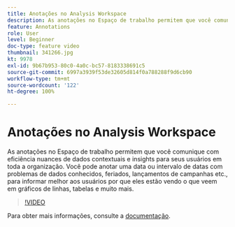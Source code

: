 ```yaml
---
title: Anotações no Analysis Workspace
description: As anotações no Espaço de trabalho permitem que você comunique com eficiência nuances de dados contextuais e insights para seus usuários em toda a organização. Você pode anotar uma data ou intervalo de datas com problemas de dados conhecidos, feriados, lançamentos de campanhas etc., para informar melhor aos usuários por que eles estão vendo o que veem em gráficos de linhas, tabelas e muito mais.
feature: Annotations
role: User
level: Beginner
doc-type: feature video
thumbnail: 341266.jpg
kt: 9978
exl-id: 9b67b953-80c0-4a0c-bc57-8183338691c5
source-git-commit: 6997a3939f53de32605d814f0a788288f9d6cb90
workflow-type: tm+mt
source-wordcount: '122'
ht-degree: 100%

---
```


# Anotações no Analysis Workspace

As anotações no Espaço de trabalho permitem que você comunique com eficiência nuances de dados contextuais e insights para seus usuários em toda a organização. Você pode anotar uma data ou intervalo de datas com problemas de dados conhecidos, feriados, lançamentos de campanhas etc., para informar melhor aos usuários por que eles estão vendo o que veem em gráficos de linhas, tabelas e muito mais.

>[!VIDEO](https://video.tv.adobe.com/v/341266/?quality=12&learn=on)

Para obter mais informações, consulte a [documentação](https://experienceleague.adobe.com/docs/analytics/analyze/analysis-workspace/components/annotations/overview.html?lang=pt-BR).
